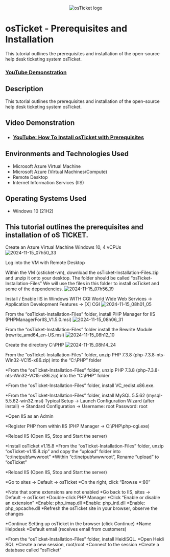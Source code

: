 
<p align="center">
<img src="https://i.imgur.com/Clzj7Xs.png" alt="osTicket logo"/>
</p>
<h1>osTicket - Prerequisites and Installation</h1>
This tutorial outlines the prerequisites and installation of the open-source help desk ticketing system osTicket.<br />

 ### [YouTube Demonstration](https://www.youtube.com)

<h2>Description</h2>
This tutorial outlines the prerequisites and installation of the open-source help desk ticketing system osTicket.<br />
<h2>Video Demonstration</h2>

- ### [YouTube: How To Install osTicket with Prerequisites](https://www.youtube.com)

<h2>Environments and Technologies Used</h2>

- Microsoft Azure Virtual Machine
- Microsoft Azure (Virtual Machines/Compute)
- Remote Desktop
- Internet Information Services (IIS)

<h2>Operating Systems Used </h2>

- Windows 10</b> (21H2)

This tutorial outlines the prerequisites and installation of oS TICKET.
---------------------------------

Create an Azure Virtual Machine Windows 10, 4 vCPUs
![2024-11-15_07h50_33](https://github.com/user-attachments/assets/47e5d75b-4a95-4d73-9d8b-0952d5a8a300)


Log into the VM with Remote Desktop

Within the VM (osticket-vm), download the osTicket-Installation-Files.zip and unzip it onto your desktop. The folder should be called “osTicket-Installation-Files”
We will use the files in this folder to install osTicket and some of the dependencies.
![2024-11-15_07h56_19](https://github.com/user-attachments/assets/23946b03-75c0-4728-a198-05fa7a5e5e86)


Install / Enable IIS in Windows WITH CGI
World Wide Web Services -> Application Development Features -> [X] CGI
![2024-11-15_08h01_05](https://github.com/user-attachments/assets/78170219-778b-4709-9fd5-a2968e6236fa)

From the “osTicket-Installation-Files” folder, install PHP Manager for IIS (PHPManagerForIIS_V1.5.0.msi)
![2024-11-15_08h06_31](https://github.com/user-attachments/assets/269b5ee1-c18d-476b-aac0-3b4f9c3c8506)


From the “osTicket-Installation-Files” folder install the Rewrite Module (rewrite_amd64_en-US.msi)
![2024-11-15_08h12_10](https://github.com/user-attachments/assets/c8eaab46-b53a-4dfb-b6fa-7fbab977d6b2)


Create the directory C:\PHP
![2024-11-15_08h14_24](https://github.com/user-attachments/assets/a429d57a-18ee-4c0a-9cca-6733eea075ed)


From the “osTicket-Installation-Files” folder, unzip PHP 7.3.8 (php-7.3.8-nts-Win32-VC15-x86.zip) into the “C:\PHP” folder



*From the “osTicket-Installation-Files” folder, unzip PHP 7.3.8 (php-7.3.8-nts-Win32-VC15-x86.zip) into the “C:\PHP” folder

*From the “osTicket-Installation-Files” folder, install VC_redist.x86.exe.

*From the “osTicket-Installation-Files” folder, install MySQL 5.5.62 (mysql-5.5.62-win32.msi)
Typical Setup ->
Launch Configuration Wizard (after install) ->
Standard Configuration ->
Username: root
Password: root

*Open IIS as an Admin

*Register PHP from within IIS (PHP Manager -> C:\PHP\php-cgi.exe)

*Reload IIS (Open IIS, Stop and Start the server)

*Install osTicket v1.15.8
*From the “osTicket-Installation-Files” folder, unzip “osTicket-v1.15.8.zip” and copy the “upload” folder into “c:\inetpub\wwwroot”
*Within “c:\inetpub\wwwroot”, Rename “upload” to “osTicket”

*Reload IIS (Open IIS, Stop and Start the server)

*Go to sites -> Default -> osTicket
*On the right, click “Browse *:80”

*Note that some extensions are not enabled
*Go back to IIS, sites -> Default -> osTicket
*Double-click PHP Manager
*Click “Enable or disable an extension”
*Enable: php_imap.dll
*Enable: php_intl.dll
*Enable: php_opcache.dll
*Refresh the osTicket site in your browser, observe the changes

*Continue Setting up osTicket in the browser (click Continue)
*Name Helpdesk
*Default email (receives email from customers)

*From the “osTicket-Installation-Files” folder, install HeidiSQL.
*Open Heidi SQL
*Create a new session, root/root
*Connect to the session
*Create a database called “osTicket”
